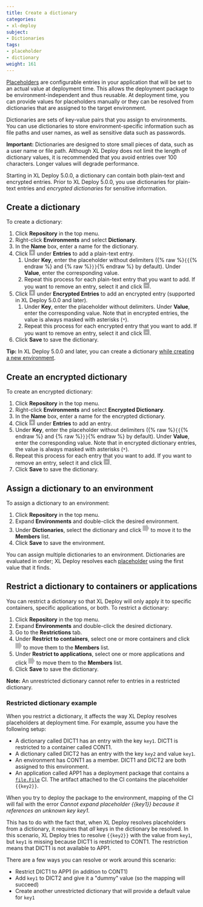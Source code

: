 ```yaml
---
title: Create a dictionary
categories:
- xl-deploy
subject:
- Dictionaries
tags:
- placeholder
- dictionary
weight: 161
---
```


[Placeholders](/xl-deploy/how-to/using-placeholders-in-xl-deploy.html) are configurable entries in your application that will be set to an actual value at deployment time. This allows the deployment package to be environment-independent and thus reusable. At deployment time, you can provide values for placeholders manually or they can be resolved from dictionaries that are assigned to the target environment.

Dictionaries are sets of key-value pairs that you assign to environments. You can use dictionaries to store environment-specific information such as file paths and user names, as well as sensitive data such as passwords.

**Important:** Dictionaries are designed to store small pieces of data, such as a user name or file path. Although XL Deploy does not limit the length of dictionary values, it is recommended that you avoid entries over 100 characters. Longer values will degrade performance.

Starting in XL Deploy 5.0.0, a dictionary can contain both plain-text and encrypted entries. Prior to XL Deploy 5.0.0, you use dictionaries for plain-text entries and *encrypted dictionaries* for sensitive information.

## Create a dictionary

To create a dictionary:

1. Click **Repository** in the top menu.
1. Right-click **Environments** and select **Dictionary**.
1. In the **Name** box, enter a name for the dictionary.
1. Click ![Add button](/images/button_add_placeholder.png) under **Entries** to add a plain-text entry.
    1. Under **Key**, enter the placeholder without delimiters ({% raw %}`{{`{% endraw %} and {% raw %}`}}`{% endraw %} by default). Under **Value**, enter the corresponding value.
    1. Repeat this process for each plain-text entry that you want to add. If you want to remove an entry, select it and click ![Remove button](/images/button_remove_placeholder.png).
1. Click ![Add button](/images/button_add_placeholder.png) under **Encrypted Entries** to add an encrypted entry (supported in XL Deploy 5.0.0 and later).
    1. Under **Key**, enter the placeholder without delimiters. Under **Value**, enter the corresponding value. Note that in encrypted entries, the value is always masked with asterisks (`*`).
    1. Repeat this process for each encrypted entry that you want to add. If you want to remove an entry, select it and click ![Remove button](/images/button_remove_placeholder.png).
1. Click **Save** to save the dictionary.

**Tip:** In XL Deploy 5.0.0 and later, you can create a dictionary [while creating a new environment](/xl-deploy/how-to/create-an-environment-in-xl-deploy.html).

## Create an encrypted dictionary

To create an encrypted dictionary:

1. Click **Repository** in the top menu.
2. Right-click **Environments** and select **Encrypted Dictionary**.
3. In the **Name** box, enter a name for the encrypted dictionary.
4. Click ![Add button](/images/button_add_placeholder.png) under **Entries** to add an entry.
1. Under **Key**, enter the placeholder without delimiters ({% raw %}`{{`{% endraw %} and {% raw %}`}}`{% endraw %} by default). Under **Value**, enter the corresponding value. Note that in encrypted dictionary entries, the value is always masked with asterisks (`*`).
1. Repeat this process for each entry that you want to add. If you want to remove an entry, select it and click ![Remove button](/images/button_remove_placeholder.png).
1. Click **Save** to save the dictionary.

## Assign a dictionary to an environment

To assign a dictionary to an environment:

1. Click **Repository** in the top menu.
2. Expand **Environments** and double-click the desired environment.
3. Under **Dictionaries**, select the dictionary and click ![Add button](/images/button_add_container.png) to move it to the **Members** list.
4. Click **Save** to save the environment.

You can assign multiple dictionaries to an environment. Dictionaries are evaluated in order; XL Deploy resolves each [placeholder](/xl-deploy/how-to/using-placeholders-in-xl-deploy.html) using the first value that it finds.

## Restrict a dictionary to containers or applications

You can restrict a dictionary so that XL Deploy will only apply it to specific containers, specific applications, or both. To restrict a dictionary:

1. Click **Repository** in the top menu.
1. Expand **Environments** and double-click the desired dictionary.
1. Go to the **Restrictions** tab.
1. Under **Restrict to containers**, select one or more containers and click ![Add button](/images/button_add_container.png) to move them to the **Members** list.
1. Under **Restrict to applications**, select one or more applications and click ![Add button](/images/button_add_container.png) to move them to the **Members** list.
1. Click **Save** to save the dictionary.

**Note:** An unrestricted dictionary cannot refer to entries in a restricted dictionary.

### Restricted dictionary example

When you restrict a dictionary, it affects the way XL Deploy resolves placeholders at deployment time. For example, assume you have the following setup:

* A dictionary called DICT1 has an entry with the key `key1`. DICT1 is restricted to a container called CONT1.
* A dictionary called DICT2 has an entry with the key `key2` and value `key1`.
* An environment has CONT1 as a member. DICT1 and DICT2 are both assigned to this environment.
* An application called APP1 has a deployment package that contains a [`file.File`](/xl-deploy/latest/filePluginManual.html) CI. The artifact attached to the CI contains the placeholder `{{key2}}`.

When you try to deploy the package to the environment, mapping of the CI will fail with the error *Cannot expand placeholder {{key1}} because it references an unknown key key1*.

This has to do with the fact that, when XL Deploy resolves placeholders from a dictionary, it requires  that *all* keys in the dictionary be resolved. In this scenario, XL Deploy tries to resolve `{{key2}}` with the value from `key1`, but `key1` is missing because DICT1 is restricted to CONT1. The restriction means that DICT1 is not available to APP1.

There are a few ways you can resolve or work around this scenario:

* Restrict DICT1 to APP1 (in addition to CONT1)
* Add `key1` to DICT2 and give it a "dummy" value (so the mapping will succeed)
* Create another unrestricted dictionary that will provide a default value for `key1`
